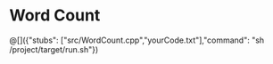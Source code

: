# Word Count

@[]({"stubs": ["src/WordCount.cpp","yourCode.txt"],"command": "sh /project/target/run.sh"})


